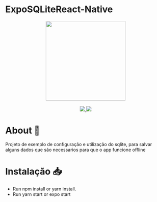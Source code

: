 # ExpoSQLiteReact-Native
<h4 align="center">

<img src="https://user-images.githubusercontent.com/53586466/89354733-04a86180-d690-11ea-86e2-4853502cc6c8.png" width="250px" />
</h4>

<p align="center">
	<a href="https://github.com/Douglas-Cezaro/ExpoSQLiteReact">
	    <img src="https://img.shields.io/badge/author-DouglasCezaro-greenlight">
	</a>
    <a href="https://github.com/Douglas-Cezaro/ExpoSQLiteReact-Native/search?l=TSX">
	    <img src="https://img.shields.io/badge/made%20with-Python-blue">
	</a>
</p>

# About 🧾
Projeto de exemplo de configuração e utilização do sqlite, para salvar alguns dados que são necessarios para que o app funcione offline
# Instalação 📥
  - Run npm install or yarn install.
  - Run yarn start or expo start

